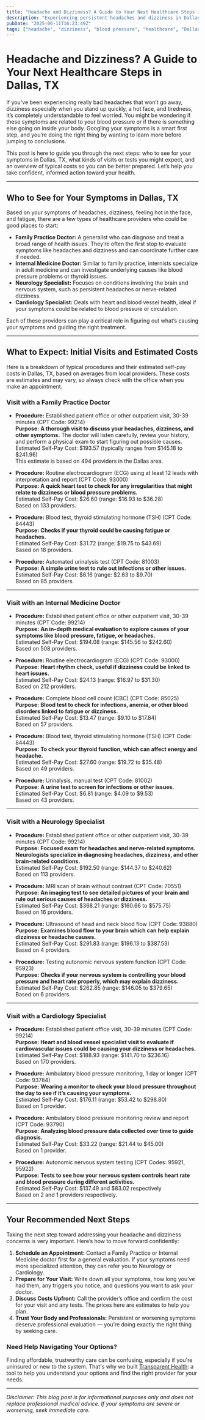 ```yaml
---
title: "Headache and Dizziness? A Guide to Your Next Healthcare Steps in Dallas, TX"
description: "Experiencing persistent headaches and dizziness in Dallas? Learn who to see, what to expect, and estimated costs for your next medical steps."
pubDate: "2025-06-11T16:23:49Z"
tags: ["headache", "dizziness", "blood pressure", "healthcare", "Dallas", "neurology", "cardiology", "family practice", "internal medicine"]
---
```


# Headache and Dizziness? A Guide to Your Next Healthcare Steps in Dallas, TX

If you've been experiencing really bad headaches that won’t go away, dizziness especially when you stand up quickly, a hot face, and tiredness, it’s completely understandable to feel worried. You might be wondering if these symptoms are related to your blood pressure or if there is something else going on inside your body. Googling your symptoms is a smart first step, and you’re doing the right thing by wanting to learn more before jumping to conclusions.

This post is here to guide you through the next steps: who to see for your symptoms in Dallas, TX, what kinds of visits or tests you might expect, and an overview of typical costs so you can be better prepared. Let’s help you take confident, informed action toward your health.

---

## Who to See for Your Symptoms in Dallas, TX

Based on your symptoms of headaches, dizziness, feeling hot in the face, and fatigue, there are a few types of healthcare providers who could be good places to start:

- **Family Practice Doctor:** A generalist who can diagnose and treat a broad range of health issues. They’re often the first stop to evaluate symptoms like headaches and dizziness and can coordinate further care if needed.
- **Internal Medicine Doctor:** Similar to family practice, internists specialize in adult medicine and can investigate underlying causes like blood pressure problems or thyroid issues.
- **Neurology Specialist:** Focuses on conditions involving the brain and nervous system, such as persistent headaches or nerve-related dizziness.
- **Cardiology Specialist:** Deals with heart and blood vessel health, ideal if your symptoms could be related to blood pressure or circulation.

Each of these providers can play a critical role in figuring out what’s causing your symptoms and guiding the right treatment.

---

## What to Expect: Initial Visits and Estimated Costs

Here is a breakdown of typical procedures and their estimated self-pay costs in Dallas, TX, based on averages from local providers. These costs are estimates and may vary, so always check with the office when you make an appointment.

### Visit with a Family Practice Doctor

- **Procedure:** Established patient office or other outpatient visit, 30-39 minutes (CPT Code: 99214)  
  **Purpose:** **A thorough visit to discuss your headaches, dizziness, and other symptoms.** The doctor will listen carefully, review your history, and perform a physical exam to start figuring out possible causes.  
  Estimated Self-Pay Cost: $193.57 (typically ranges from $145.18 to $241.96)  
  This estimate is based on 494 providers in the Dallas area.

- **Procedure:** Routine electrocardiogram (ECG) using at least 12 leads with interpretation and report (CPT Code: 93000)  
  **Purpose:** **A quick heart test to check for any irregularities that might relate to dizziness or blood pressure problems.**  
  Estimated Self-Pay Cost: $26.60 (range: $16.93 to $36.28)  
  Based on 133 providers.

- **Procedure:** Blood test, thyroid stimulating hormone (TSH) (CPT Code: 84443)  
  **Purpose:** **Checks if your thyroid could be causing fatigue or headaches.**  
  Estimated Self-Pay Cost: $31.72 (range: $19.75 to $43.69)  
  Based on 18 providers.

- **Procedure:** Automated urinalysis test (CPT Code: 81003)  
  **Purpose:** **A simple urine test to rule out infections or other issues.**  
  Estimated Self-Pay Cost: $6.16 (range: $2.63 to $9.70)  
  Based on 85 providers.

---

### Visit with an Internal Medicine Doctor

- **Procedure:** Established patient office or other outpatient visit, 30-39 minutes (CPT Code: 99214)  
  **Purpose:** **An in-depth medical evaluation to explore causes of your symptoms like blood pressure, fatigue, or headaches.**  
  Estimated Self-Pay Cost: $194.08 (range: $145.56 to $242.60)  
  Based on 508 providers.

- **Procedure:** Routine electrocardiogram (ECG) (CPT Code: 93000)  
  **Purpose:** **Heart rhythm check, useful if dizziness could be linked to heart issues.**  
  Estimated Self-Pay Cost: $24.13 (range: $16.97 to $31.30)  
  Based on 212 providers.

- **Procedure:** Complete blood cell count (CBC) (CPT Code: 85025)  
  **Purpose:** **Blood test to check for infections, anemia, or other blood disorders linked to fatigue or dizziness.**  
  Estimated Self-Pay Cost: $13.47 (range: $9.10 to $17.84)  
  Based on 57 providers.

- **Procedure:** Blood test, thyroid stimulating hormone (TSH) (CPT Code: 84443)  
  **Purpose:** **To check your thyroid function, which can affect energy and headache.**  
  Estimated Self-Pay Cost: $27.60 (range: $19.72 to $35.48)  
  Based on 49 providers.

- **Procedure:** Urinalysis, manual test (CPT Code: 81002)  
  **Purpose:** **A urine test to screen for infections or other issues.**  
  Estimated Self-Pay Cost: $6.81 (range: $4.09 to $9.53)  
  Based on 43 providers.

---

### Visit with a Neurology Specialist

- **Procedure:** Established patient office or other outpatient visit, 30-39 minutes (CPT Code: 99214)  
  **Purpose:** **Focused exam for headaches and nerve-related symptoms. Neurologists specialize in diagnosing headaches, dizziness, and other brain-related conditions.**  
  Estimated Self-Pay Cost: $192.50 (range: $144.37 to $240.62)  
  Based on 113 providers.

- **Procedure:** MRI scan of brain without contrast (CPT Code: 70551)  
  **Purpose:** **An imaging test to see detailed pictures of your brain and rule out serious causes of headaches or dizziness.**  
  Estimated Self-Pay Cost: $368.21 (range: $160.66 to $575.75)  
  Based on 16 providers.

- **Procedure:** Ultrasound of head and neck blood flow (CPT Code: 93880)  
  **Purpose:** **Examines blood flow to your brain which can help explain dizziness or headache causes.**  
  Estimated Self-Pay Cost: $291.83 (range: $196.13 to $387.53)  
  Based on 4 providers.

- **Procedure:** Testing autonomic nervous system function (CPT Code: 95923)  
  **Purpose:** **Checks if your nervous system is controlling your blood pressure and heart rate properly, which may explain dizziness.**  
  Estimated Self-Pay Cost: $262.85 (range: $146.05 to $379.65)  
  Based on 6 providers.

---

### Visit with a Cardiology Specialist

- **Procedure:** Established patient office visit, 30-39 minutes (CPT Code: 99214)  
  **Purpose:** **Heart and blood vessel specialist visit to evaluate if cardiovascular issues could be causing your dizziness or headaches.**  
  Estimated Self-Pay Cost: $188.93 (range: $141.70 to $236.16)  
  Based on 170 providers.

- **Procedure:** Ambulatory blood pressure monitoring, 1 day or longer (CPT Code: 93784)  
  **Purpose:** **Wearing a monitor to check your blood pressure throughout the day to see if it’s causing your symptoms.**  
  Estimated Self-Pay Cost: $176.11 (range: $53.42 to $298.80)  
  Based on 1 provider.

- **Procedure:** Ambulatory blood pressure monitoring review and report (CPT Code: 93790)  
  **Purpose:** **Analyzing blood pressure data collected over time to guide diagnosis.**  
  Estimated Self-Pay Cost: $33.22 (range: $21.44 to $45.00)  
  Based on 1 provider.

- **Procedure:** Autonomic nervous system testing (CPT Codes: 95921, 95922)  
  **Purpose:** **Tests to see how your nervous system controls heart rate and blood pressure during different activities.**  
  Estimated Self-Pay Cost: $137.49 and $83.02 respectively  
  Based on 2 and 1 providers respectively.

---

## Your Recommended Next Steps

Taking the next step toward addressing your headache and dizziness concerns is very important. Here’s how to move forward confidently:

1. **Schedule an Appointment:** Contact a Family Practice or Internal Medicine doctor first for a general evaluation. If your symptoms need more specialized attention, they can refer you to Neurology or Cardiology.
2. **Prepare for Your Visit:** Write down all your symptoms, how long you’ve had them, any triggers you notice, and questions you want to ask your doctor.
3. **Discuss Costs Upfront:** Call the provider’s office and confirm the cost for your visit and any tests. The prices here are estimates to help you plan.
4. **Trust Your Body and Professionals:** Persistent or worsening symptoms deserve professional evaluation — you’re doing exactly the right thing by seeking care.

### Need Help Navigating Your Options?

Finding affordable, trustworthy care can be confusing, especially if you're uninsured or new to the system. That's why we built [Transparent Health](https://transparenthealth.ai): a tool to help you understand your options and find the right provider for your needs. 

---

*Disclaimer: This blog post is for informational purposes only and does not replace professional medical advice. If your symptoms are severe or worsening, seek immediate care.*
